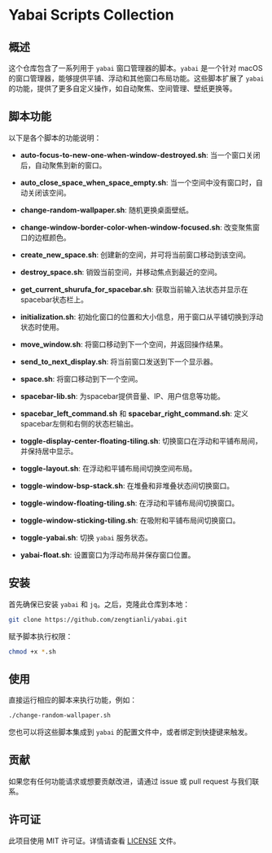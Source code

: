 # Yabai Scripts Collection
## 概述

这个仓库包含了一系列用于 `yabai` 窗口管理器的脚本。`yabai` 是一个针对 macOS 的窗口管理器，能够提供平铺、浮动和其他窗口布局功能。这些脚本扩展了 `yabai` 的功能，提供了更多自定义操作，如自动聚焦、空间管理、壁纸更换等。

## 脚本功能

以下是各个脚本的功能说明：

- **auto-focus-to-new-one-when-window-destroyed.sh**: 当一个窗口关闭后，自动聚焦到新的窗口。

- **auto_close_space_when_space_empty.sh**: 当一个空间中没有窗口时，自动关闭该空间。

- **change-random-wallpaper.sh**: 随机更换桌面壁纸。

- **change-window-border-color-when-window-focused.sh**: 改变聚焦窗口的边框颜色。

- **create_new_space.sh**: 创建新的空间，并可将当前窗口移动到该空间。

- **destroy_space.sh**: 销毁当前空间，并移动焦点到最近的空间。

- **get_current_shurufa_for_spacebar.sh**: 获取当前输入法状态并显示在spacebar状态栏上。

- **initialization.sh**: 初始化窗口的位置和大小信息，用于窗口从平铺切换到浮动状态时使用。

- **move_window.sh**: 将窗口移动到下一个空间，并返回操作结果。

- **send_to_next_display.sh**: 将当前窗口发送到下一个显示器。

- **space.sh**: 将窗口移动到下一个空间。

- **spacebar-lib.sh**: 为spacebar提供音量、IP、用户信息等功能。

- **spacebar_left_command.sh** 和 **spacebar_right_command.sh**: 定义spacebar左侧和右侧的状态栏输出。

- **toggle-display-center-floating-tiling.sh**: 切换窗口在浮动和平铺布局间，并保持居中显示。

- **toggle-layout.sh**: 在浮动和平铺布局间切换空间布局。

- **toggle-window-bsp-stack.sh**: 在堆叠和非堆叠状态间切换窗口。

- **toggle-window-floating-tiling.sh**: 在浮动和平铺布局间切换窗口。

- **toggle-window-sticking-tiling.sh**: 在吸附和平铺布局间切换窗口。

- **toggle-yabai.sh**: 切换 `yabai` 服务状态。

- **yabai-float.sh**: 设置窗口为浮动布局并保存窗口位置。

## 安装

首先确保已安装 `yabai` 和 `jq`。之后，克隆此仓库到本地：

```bash
git clone https://github.com/zengtianli/yabai.git
```

赋予脚本执行权限：

```bash
chmod +x *.sh
```

## 使用

直接运行相应的脚本来执行功能，例如：

```bash
./change-random-wallpaper.sh
```

您也可以将这些脚本集成到 `yabai` 的配置文件中，或者绑定到快捷键来触发。

## 贡献

如果您有任何功能请求或想要贡献改进，请通过 issue 或 pull request 与我们联系。

## 许可证

此项目使用 MIT 许可证。详情请查看 [LICENSE](LICENSE) 文件。
```
